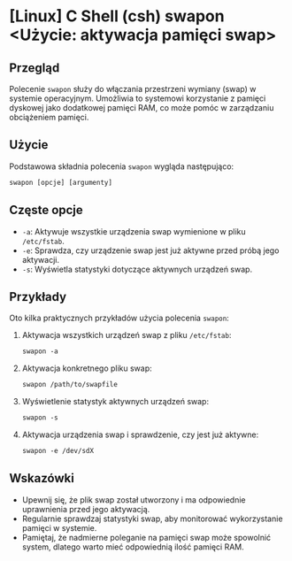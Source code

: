 # [Linux] C Shell (csh) swapon <Użycie: aktywacja pamięci swap>

## Przegląd
Polecenie `swapon` służy do włączania przestrzeni wymiany (swap) w systemie operacyjnym. Umożliwia to systemowi korzystanie z pamięci dyskowej jako dodatkowej pamięci RAM, co może pomóc w zarządzaniu obciążeniem pamięci.

## Użycie
Podstawowa składnia polecenia `swapon` wygląda następująco:

```csh
swapon [opcje] [argumenty]
```

## Częste opcje
- `-a`: Aktywuje wszystkie urządzenia swap wymienione w pliku `/etc/fstab`.
- `-e`: Sprawdza, czy urządzenie swap jest już aktywne przed próbą jego aktywacji.
- `-s`: Wyświetla statystyki dotyczące aktywnych urządzeń swap.

## Przykłady
Oto kilka praktycznych przykładów użycia polecenia `swapon`:

1. Aktywacja wszystkich urządzeń swap z pliku `/etc/fstab`:

   ```csh
   swapon -a
   ```

2. Aktywacja konkretnego pliku swap:

   ```csh
   swapon /path/to/swapfile
   ```

3. Wyświetlenie statystyk aktywnych urządzeń swap:

   ```csh
   swapon -s
   ```

4. Aktywacja urządzenia swap i sprawdzenie, czy jest już aktywne:

   ```csh
   swapon -e /dev/sdX
   ```

## Wskazówki
- Upewnij się, że plik swap został utworzony i ma odpowiednie uprawnienia przed jego aktywacją.
- Regularnie sprawdzaj statystyki swap, aby monitorować wykorzystanie pamięci w systemie.
- Pamiętaj, że nadmierne poleganie na pamięci swap może spowolnić system, dlatego warto mieć odpowiednią ilość pamięci RAM.